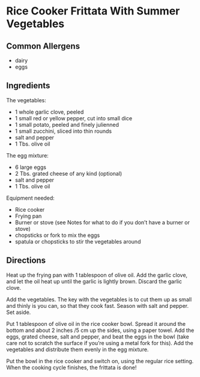 # Rice Cooker Frittata With Summer Vegetables

## Common Allergens
* dairy
* eggs

## Ingredients
The vegetables:
* 1 whole garlic clove, peeled
* 1 small red or yellow pepper, cut into small dice
* 1 small potato, peeled and finely julienned
* 1 small zucchini, sliced into thin rounds
* salt and pepper
* 1 Tbs. olive oil

The egg mixture:
* 6 large eggs
* 2 Tbs. grated cheese of any kind (optional)
* salt and pepper
* 1 Tbs. olive oil

Equipment needed:
* Rice cooker
* Frying pan
* Burner or stove (see Notes for what to do if you don’t have a burner or stove)
* chopsticks or fork to mix the eggs
* spatula or chopsticks to stir the vegetables around

## Directions
Heat up the frying pan with 1 tablespoon of olive oil. Add the garlic clove, and let the oil heat up until the garlic is lightly brown. Discard the garlic clove.

Add the vegetables. The key with the vegetables is to cut them up as small and thinly is you can, so that they cook fast. Season with salt and pepper. Set aside.

Put 1 tablespoon of olive oil in the rice cooker bowl. Spread it around the bottom and about 2 inches /5 cm up the sides, using a paper towel. Add the eggs, grated cheese, salt and pepper, and beat the eggs in the bowl (take care not to scratch the surface if you’re using a metal fork for this). Add the vegetables and distribute them evenly in the egg mixture.

Put the bowl in the rice cooker and switch on, using the regular rice setting. When the cooking cycle finishes, the frittata is done!
